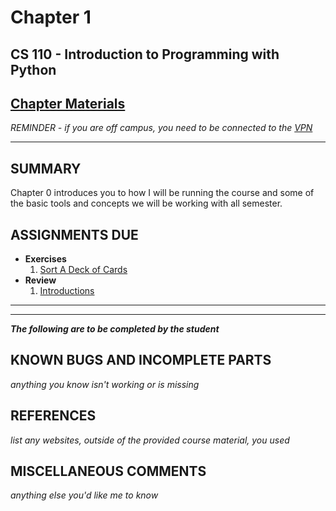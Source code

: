 # Chapter 1

## CS 110 - Introduction to Programming with Python

## [Chapter Materials](http://sm-web.cs.binghamton.edu/cs110-a0-summer-22/chapter-0)

*REMINDER - if you are off campus, you need to be connected to the [VPN](https://binghamton.service-now.com/sp?id=kb_article_view&sys_kb_id=c9cb558cdb6f8410de8df4641f9619a8)*

***

## SUMMARY

Chapter 0 introduces you to how I will be running the course and some of the basic tools and concepts we will be working with all semester.

## ASSIGNMENTS DUE

* **Exercises**
    1. [Sort A Deck of Cards](https://docs.google.com/document/d/1HpMDjczd65YwUZf7mQxhDrXYWOqA1--2DF0EGDAhL7Y/edit?usp=sharing)
* **Review**
    1. [Introductions](https://forms.gle/rDk7zgsdoLAcudP58)

***
***
***The following are to be completed by the student***

## KNOWN BUGS AND INCOMPLETE PARTS

*anything you know isn't working or is missing*


## REFERENCES

*list any websites, outside of the provided course material, you used*

## MISCELLANEOUS COMMENTS

*anything else you'd like me to know*
